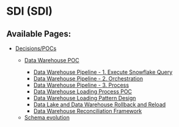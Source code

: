 # SDI (SDI)

<div id="main-content" class="pageSection">

</div>

  
  

<div class="pageSection">

<div class="pageSectionHeader">

## Available Pages:

</div>

-   [Decisions/POCs](Decisions_POCs.md)
    -   [Data Warehouse POC](Data_Warehouse_POC.md)
        -   [Data Warehouse Pipeline - 1. Execute Snowflake
            Query](Data_Warehouse_Pipeline_-_1._Execute_Snowflake_Query.md)

        <!-- -->

        -   [Data Warehouse Pipeline - 2.
            Orchestration](Data_Warehouse_Pipeline_-_2._Orchestration.md)

        <!-- -->

        -   [Data Warehouse Pipeline - 3.
            Process](Data_Warehouse_Pipeline_-_3._Process.md)

        <!-- -->

        -   [Data Warehouse Loading Process
            POC](Data_Warehouse_Loading_Process_POC.md)

        <!-- -->

        -   [Data Warehouse Loading Pattern
            Design](Data_Warehouse_Loading_Pattern_Design.md)

        <!-- -->

        -   [Data Lake and Data Warehouse Rollback and
            Reload](Data_Lake_and_Data_Warehouse_Rollback_and_Reload.md)

        <!-- -->

        -   [Data Warehouse Reconciliation
            Framework](Data_Warehouse_Reconciliation_Framework.md)

    <!-- -->

    -   [Schema evolution](Schema_evolution.md)

</div>
